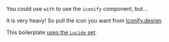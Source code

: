You could use `with` to use the `iconify` component, but...

It is very heavy! So pull the icon you want from [Iconify.design](https://icon-sets.iconify.design/).

This boilerplate [uses the `Lucide` set](https://icon-sets.iconify.design/lucide/).
